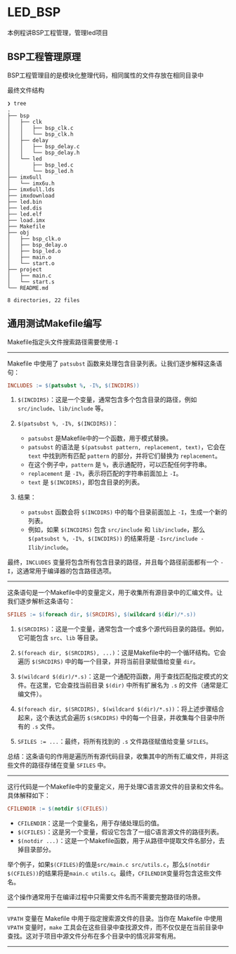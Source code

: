 # LED_BSP

本例程讲BSP工程管理，管理led项目

## BSP工程管理原理

BSP工程管理目的是模块化整理代码，相同属性的文件存放在相同目录中

最终文件结构

```
❯ tree
.
├── bsp
│   ├── clk
│   │   ├── bsp_clk.c
│   │   └── bsp_clk.h
│   ├── delay
│   │   ├── bsp_delay.c
│   │   └── bsp_delay.h
│   └── led
│       ├── bsp_led.c
│       └── bsp_led.h
├── imx6ull
│   └── imx6u.h
├── imx6ull.lds
├── imxdownload
├── led.bin
├── led.dis
├── led.elf
├── load.imx
├── Makefile
├── obj
│   ├── bsp_clk.o
│   ├── bsp_delay.o
│   ├── bsp_led.o
│   ├── main.o
│   └── start.o
├── project
│   ├── main.c
│   └── start.s
└── README.md

8 directories, 22 files
```

## 通用测试Makefile编写

Makefile指定头文件搜索路径需要使用`-I`

----

Makefile 中使用了 `patsubst` 函数来处理包含目录列表。让我们逐步解释这条语句：

```makefile
INCLUDES := $(patsubst %, -I%, $(INCDIRS))
```

1. `$(INCDIRS)`：这是一个变量，通常包含多个包含目录的路径，例如 `src/include`、`lib/include` 等。

2. `$(patsubst %, -I%, $(INCDIRS))`：
   - `patsubst` 是Makefile中的一个函数，用于模式替换。
   - `patsubst` 的语法是 `$(patsubst pattern, replacement, text)`，它会在 `text` 中找到所有匹配 `pattern` 的部分，并将它们替换为 `replacement`。
   - 在这个例子中，`pattern` 是 `%`，表示通配符，可以匹配任何字符串。
   - `replacement` 是 `-I%`，表示将匹配的字符串前面加上 `-I`。
   - `text` 是 `$(INCDIRS)`，即包含目录的列表。

3. 结果：
   - `patsubst` 函数会将 `$(INCDIRS)` 中的每个目录前面加上 `-I`，生成一个新的列表。
   - 例如，如果 `$(INCDIRS)` 包含 `src/include` 和 `lib/include`，那么 `$(patsubst %, -I%, $(INCDIRS))` 的结果将是 `-Isrc/include -Ilib/include`。

最终，`INCLUDES` 变量将包含所有包含目录的路径，并且每个路径前面都有一个 `-I`，这通常用于编译器的包含路径选项。

---

这条语句是一个Makefile中的变量定义，用于收集所有源目录中的汇编文件。让我们逐步解析这条语句：

```makefile
SFILES := $(foreach dir, $(SRCDIRS), $(wildcard $(dir)/*.s))
```

1. `$(SRCDIRS)`：这是一个变量，通常包含一个或多个源代码目录的路径。例如，它可能包含 `src`、`lib` 等目录。

2. `$(foreach dir, $(SRCDIRS), ...)`：这是Makefile中的一个循环结构。它会遍历 `$(SRCDIRS)` 中的每一个目录，并将当前目录赋值给变量 `dir`。

3. `$(wildcard $(dir)/*.s)`：这是一个通配符函数，用于查找匹配指定模式的文件。在这里，它会查找当前目录 `$(dir)` 中所有扩展名为 `.s` 的文件（通常是汇编文件）。

4. `$(foreach dir, $(SRCDIRS), $(wildcard $(dir)/*.s))`：将上述步骤结合起来，这个表达式会遍历 `$(SRCDIRS)` 中的每一个目录，并收集每个目录中所有的 `.s` 文件。

5. `SFILES := ...`：最终，将所有找到的 `.s` 文件路径赋值给变量 `SFILES`。

总结：这条语句的作用是遍历所有源代码目录，收集其中的所有汇编文件，并将这些文件的路径存储在变量 `SFILES` 中。

---

这行代码是一个Makefile中的变量定义，用于处理C语言源文件的目录和文件名。具体解释如下：

```makefile
CFILENDIR := $(notdir $(CFILES))
```

- `CFILENDIR`：这是一个变量名，用于存储处理后的值。
- `$(CFILES)`：这是另一个变量，假设它包含了一组C语言源文件的路径列表。
- `$(notdir ...)`：这是一个Makefile函数，用于从路径中提取文件名部分，去掉目录部分。

举个例子，如果`$(CFILES)`的值是`src/main.c src/utils.c`，那么`$(notdir $(CFILES))`的结果将是`main.c utils.c`。最终，`CFILENDIR`变量将包含这些文件名。

这个操作通常用于在编译过程中只需要文件名而不需要完整路径的场景。

---

`VPATH` 变量在 Makefile 中用于指定搜索源文件的目录。当你在 Makefile 中使用 `VPATH` 变量时，`make` 工具会在这些目录中查找源文件，而不仅仅是在当前目录中查找。这对于项目中源文件分布在多个目录中的情况非常有用。

---